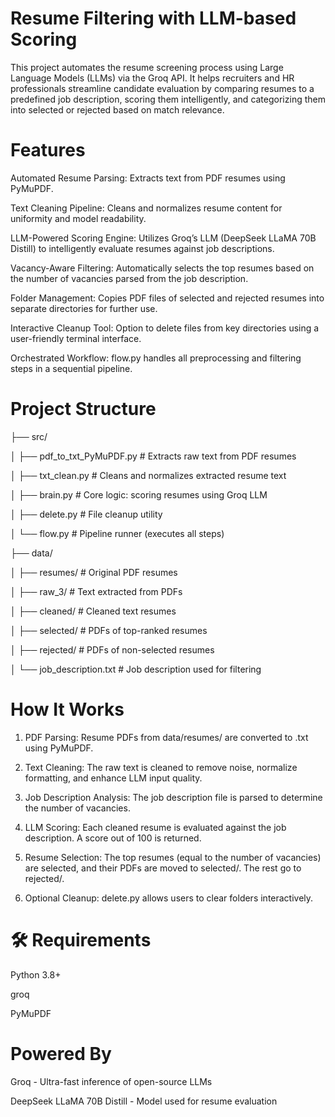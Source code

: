 # Resume Filtering with LLM-based Scoring
This project automates the resume screening process using Large Language Models (LLMs) via the Groq API. It helps recruiters and HR professionals streamline candidate evaluation by comparing resumes to a predefined job description, scoring them intelligently, and categorizing them into selected or rejected based on match relevance.

#  Features
 Automated Resume Parsing: Extracts text from PDF resumes using PyMuPDF.

 Text Cleaning Pipeline: Cleans and normalizes resume content for uniformity and model readability.

 LLM-Powered Scoring Engine: Utilizes Groq’s LLM (DeepSeek LLaMA 70B Distill) to intelligently evaluate resumes against job descriptions.

 Vacancy-Aware Filtering: Automatically selects the top resumes based on the number of vacancies parsed from the job description.

 Folder Management: Copies PDF files of selected and rejected resumes into separate directories for further use.

 Interactive Cleanup Tool: Option to delete files from key directories using a user-friendly terminal interface.

 Orchestrated Workflow: flow.py handles all preprocessing and filtering steps in a sequential pipeline.

#  Project Structure
├── src/

│   ├── pdf_to_txt_PyMuPDF.py   # Extracts raw text from PDF resumes

│   ├── txt_clean.py            # Cleans and normalizes extracted resume text

│   ├── brain.py                # Core logic: scoring resumes using Groq LLM

│   ├── delete.py               # File cleanup utility

│   └── flow.py                 # Pipeline runner (executes all steps)

├── data/

│   ├── resumes/                # Original PDF resumes

│   ├── raw_3/                  # Text extracted from PDFs

│   ├── cleaned/                # Cleaned text resumes

│   ├── selected/               # PDFs of top-ranked resumes

│   ├── rejected/               # PDFs of non-selected resumes

│   └── job_description.txt     # Job description used for filtering

#  How It Works
1) PDF Parsing: Resume PDFs from data/resumes/ are converted to .txt using PyMuPDF.

2) Text Cleaning: The raw text is cleaned to remove noise, normalize formatting, and enhance LLM input quality.

3) Job Description Analysis: The job description file is parsed to determine the number of vacancies.

4) LLM Scoring: Each cleaned resume is evaluated against the job description. A score out of 100 is returned.

5) Resume Selection: The top resumes (equal to the number of vacancies) are selected, and their PDFs are moved to selected/. The rest go to rejected/.

6) Optional Cleanup: delete.py allows users to clear folders interactively.

# 🛠️ Requirements
Python 3.8+

groq

PyMuPDF

#  Powered By
Groq - Ultra-fast inference of open-source LLMs

DeepSeek LLaMA 70B Distill - Model used for resume evaluation
